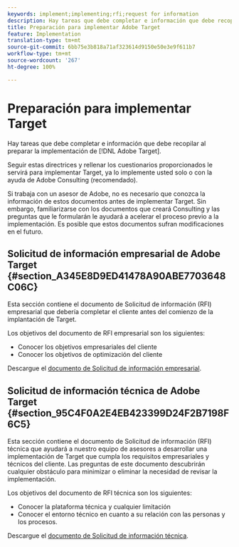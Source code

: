 ```yaml
---
keywords: implement;implementing;rfi;request for information
description: Hay tareas que debe completar e información que debe recopilar al preparar la implementación de Adobe Target.
title: Preparación para implementar Adobe Target
feature: Implementation
translation-type: tm+mt
source-git-commit: 6bb75e3b818a71af323614d9150e50e3e9f611b7
workflow-type: tm+mt
source-wordcount: '267'
ht-degree: 100%

---
```



# Preparación para implementar Target

Hay tareas que debe completar e información que debe recopilar al preparar la implementación de [!DNL Adobe Target].

Seguir estas directrices y rellenar los cuestionarios proporcionados le servirá para implementar Target, ya lo implemente usted solo o con la ayuda de Adobe Consulting (recomendado).

Si trabaja con un asesor de Adobe, no es necesario que conozca la información de estos documentos antes de implementar Target. Sin embargo, familiarizarse con los documentos que creará Consulting y las preguntas que le formularán le ayudará a acelerar el proceso previo a la implementación. Es posible que estos documentos sufran modificaciones en el futuro.

## Solicitud de información empresarial de Adobe Target {#section_A345E8D9ED41478A90ABE7703648C06C}

Esta sección contiene el documento de Solicitud de información (RFI) empresarial que debería completar el cliente antes del comienzo de la implantación de Target.

Los objetivos del documento de RFI empresarial son los siguientes:

* Conocer los objetivos empresariales del cliente
* Conocer los objetivos de optimización del cliente

Descargue el [documento de Solicitud de información empresarial](/help/assets/business-rfi.docx).

## Solicitud de información técnica de Adobe Target {#section_95C4F0A2E4EB423399D24F2B7198F6C5}

Esta sección contiene el documento de Solicitud de información (RFI) técnica que ayudará a nuestro equipo de asesores a desarrollar una implementación de Target que cumpla los requisitos empresariales y técnicos del cliente. Las preguntas de este documento descubrirán cualquier obstáculo para minimizar o eliminar la necesidad de revisar la implementación.

Los objetivos del documento de RFI técnica son los siguientes:

* Conocer la plataforma técnica y cualquier limitación
* Conocer el entorno técnico en cuanto a su relación con las personas y los procesos.

Descargue el [documento de Solicitud de información técnica](/help/assets/technical-rfi.docx).
